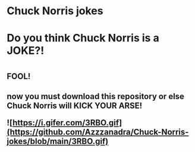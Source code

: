 # Chuck Norris jokes



<h1>Do you think Chuck Norris is a JOKE?!<h1>

<h2>FOOL!<h2>
now you must download this repository or else <bold>Chuck Norris<bold> will KICK YOUR ARSE!
 
![https://i.gifer.com/3RBO.gif](https://github.com/Azzzanadra/Chuck-Norris-jokes/blob/main/3RBO.gif)
